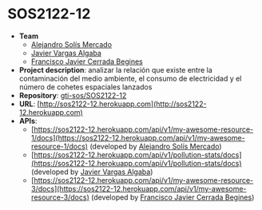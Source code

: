 # SOS2122-12

- **Team**
  - [Alejandro Solís Mercado](https://github.com/AlexSolmer)
  - [Javier Vargas Algaba](https://github.com/fravaralg)
  - [Francisco Javier Cerrada Begines](https://github.com/Cerrada97)
- **Project description**: analizar la relación que existe entre la contaminación del medio ambiente, el consumo de electricidad y el número de cohetes espaciales lanzados
- **Repository**: [gti-sos/SOS2122-12](https://github.com/gti-sos/SOS2122-12)
- **URL**: [http://sos2122-12.herokuapp.com](http://sos2122-12.herokuapp.com)
-  **APIs**:
    - [https://sos2122-12.herokuapp.com/api/v1/my-awesome-resource-1/docs](https://sos2122-12.herokuapp.com/api/v1/my-awesome-resource-1/docs) (developed by [Alejandro Solís Mercado](https://github.com/AlexSolmer))
    - [https://sos2122-12.herokuapp.com/api/v1/pollution-stats/docs](https://sos2122-12.herokuapp.com/api/v1/pollution-stats/docs) (developed by [Javier Vargas Algaba](https://github.com/fravaralg))
    - [https://sos2122-12.herokuapp.com/api/v1/my-awesome-resource-3/docs](https://sos2122-12.herokuapp.com/api/v1/my-awesome-resource-3/docs) (developed by [Francisco Javier Cerrada Begines](https://github.com/Cerrada97))